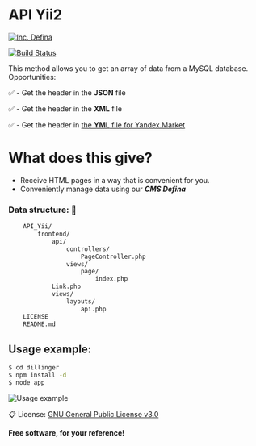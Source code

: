 # API Yii2

[![Inc. Defina](https://definaru.github.io/assets/images/button11.png)](https://defina.ru)

[![Build Status](https://travis-ci.org/joemccann/dillinger.svg?branch=master)](https://defina.ru/blog/api_yii)

This method allows you to get an array of data from a MySQL database. Opportunities:

:white_check_mark:  - Get the header in the **JSON** file

:white_check_mark:  - Get the header in the **XML** file

:white_check_mark:  - Get the header in [the **YML** file for Yandex.Market](#)

# What does this give?

  - Receive HTML pages in a way that is convenient for you.
  - Conveniently manage data using our **_CMS Defina_**


### Data structure:  :pencil:

``` html
    API_Yii/
        frontend/
            api/
                controllers/
                    PageController.php
                views/
                    page/
                        index.php
            Link.php
            views/
                layouts/
                    api.php
    LICENSE
    README.md
```

## Usage example:

```sh
$ cd dillinger
$ npm install -d
$ node app
```
![Usage example](https://definaru.github.io/assets/images/api.png)

:clipboard: License: [GNU General Public License v3.0](https://github.com/DefinaCorporation/Defina/blob/master/LICENSE)


**Free software, for your reference!**

